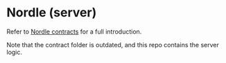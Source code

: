 # Nordle (server)

Refer to [Nordle contracts](https://github.com/Nordle-404/nordle-v2/blob/dev/README.md) for a full introduction.

Note that the contract folder is outdated, and this repo contains the server logic.
